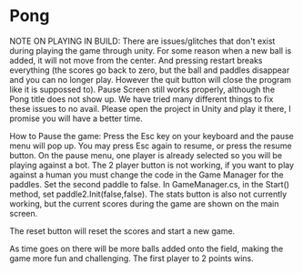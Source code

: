 # Pong
NOTE ON PLAYING IN BUILD: There are issues/glitches that don't exist during playing the game through unity. For some reason when a new ball is added, it will not move from the center.  And pressing restart breaks everything (the scores go back to zero, but the ball and paddles disappear and you can no longer play.  However the quit button will close the program like it is suppossed to).  Pause Screen still works properly, although the Pong title does not show up.   We have tried many different things to fix these issues to no avail. Please open the project in Unity and play it there, I promise you will have a better time.

How to Pause the game: Press the Esc key on your keyboard and the pause menu will pop up.  You may press Esc again to resume, or press the resume button.
On the pause menu, one player is already selected so you will be playing against a bot.  The 2 player button is not working, if you want to play against a human you must change 
the code in the Game Manager for the paddles. Set the second paddle to false. In GameManager.cs, in the Start() method, set paddle2.Init(false,false).  The stats button is also not currently working, but the current scores during the game are shown on the main screen.

The reset button will reset the scores and start a new game. 

As time goes on there will be more balls added onto the field, making the game more fun and challenging.  The first player to 2 points wins.
